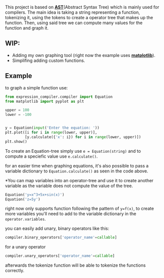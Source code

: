 This project is based on [**AST**](https://en.wikipedia.org/wiki/Abstract_syntax_tree)(Abstract Syntax Tree) which is mainly used for compilers.
The main idea is taking a string representing a function, tokenizing it, using the tokens to create a operator tree that makes up the function.
Then, using said tree we can compute many values for the function and graph it.

## WIP:
- Adding my own graphing tool (right now the example uses [**matplotlib**](https://github.com/matplotlib/matplotlib)).
- Simplifing adding custom functions.

## Example

to graph a simple function use:
```python
from expression_compiler.compiler import Equation
from matplotlib import pyplot as plt

upper = 100
lower = -100


y = Equation(input('Enter the equation: '))
plt.plot([i for i in range(lower, upper)],
         [y.calculate({'x': i}) for i in range(lower, upper)])
plt.show()
```
To create an Equation-tree simply use `e = Equation(string)` and to compute a speciefic value use `e.calculate()`.

for an easier time when graphing equations, it's also possible to pass a variable dictionary to `Equation.calculate()` as seen in the code above.


*You can map variables into an operator-tree and use it to create another variable as the variable does not compute the value of the tree.
```python
Equation('y=x^3+5x+sin(x)')
Equation('z=5y')
```
right now only supports function following the pattern of `y=f(x)`, to create more variables you'll need to add to the variable dictionary in the `operator.variables`.

you can easily add unary, binary operators like this:

```python
compiler.binary_operators['operator_name'=callable]
```
for a unary operator
```python
compiler.unary_operators['operator_name'=callable]
```
afterwards the tokenize function will be able to tokenize the functions correctly.
